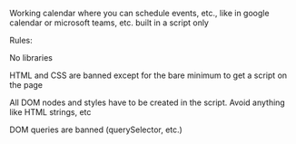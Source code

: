 Working calendar where you can schedule events, etc., like in google calendar or microsoft teams, etc. built in a script only

Rules:

No libraries

HTML and CSS are banned except for the bare minimum to get a script on the page

All DOM nodes and styles have to be created in the script. Avoid anything like HTML strings, etc

DOM queries are banned (querySelector, etc.)
